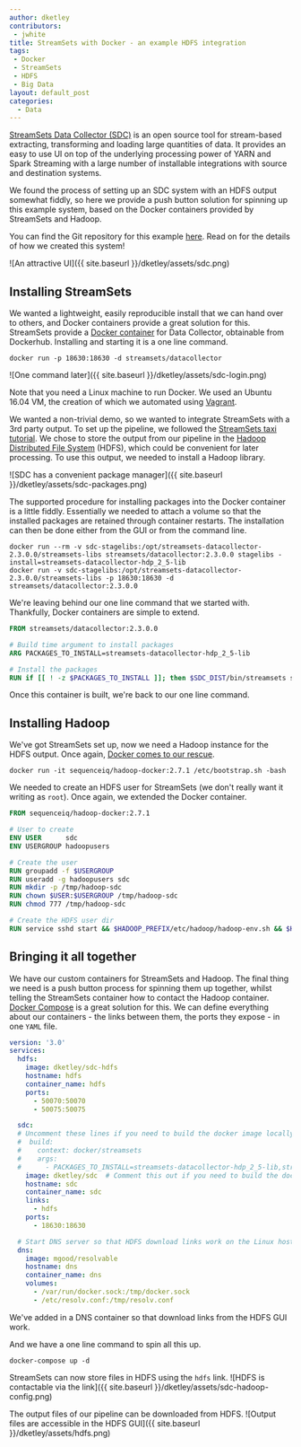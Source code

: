 ```yaml
---
author: dketley
contributors:
 - jwhite
title: StreamSets with Docker - an example HDFS integration
tags:
 - Docker
 - StreamSets
 - HDFS
 - Big Data
layout: default_post
categories:
  - Data
---
```


[StreamSets Data Collector (SDC)](https://streamsets.com/products/sdc/)  is an open source tool for stream-based extracting, transforming and loading large quantities of data. It provides an easy to use UI on top of the underlying processing power of YARN and Spark Streaming with a large number of installable integrations with source and destination systems.

We found the process of setting up an SDC system with an HDFS output somewhat fiddly, so here we provide a push button solution for spinning up this example system, based on the Docker containers provided by StreamSets and Hadoop.

You can find the Git repository for this example [here](https://github.com/dketley/streamsets-hdfs-demo). Read on for the details of how we created this system!

![An attractive UI]({{ site.baseurl }}/dketley/assets/sdc.png)

## Installing StreamSets

We wanted a lightweight, easily reproducible install that we can hand over to others, and Docker containers provide a great solution for this. StreamSets provide a [Docker container](https://github.com/streamsets/datacollector-docker) for Data Collector, obtainable from Dockerhub. Installing and starting it is a one line command.

~~~
docker run -p 18630:18630 -d streamsets/datacollector
~~~

![One command later]({{ site.baseurl }}/dketley/assets/sdc-login.png)

Note that you need a Linux machine to run Docker. We used an Ubuntu 16.04 VM, the creation of which we automated using [Vagrant](https://www.vagrantup.com/).

We wanted a non-trivial demo, so we wanted to integrate StreamSets with a 3rd party output. To set up the pipeline, we followed the [StreamSets taxi tutorial](https://streamsets.com/documentation/datacollector/latest/help/#Tutorial/ExtendedTutorial.html#concept_w4n_gjt_ls). We chose to store the output from our pipeline in the [Hadoop Distributed File System](http://hortonworks.com/apache/hdfs/) (HDFS), which could be convenient for later processing. To use this output, we needed to install a Hadoop library.

![SDC has a convenient package manager]({{ site.baseurl }}/dketley/assets/sdc-packages.png)

The supported procedure for installing packages into the Docker container is a little fiddly. Essentially we needed to attach a volume so that the installed packages are retained through container restarts. The installation can then be done either from the GUI or from the command line.

~~~
docker run --rm -v sdc-stagelibs:/opt/streamsets-datacollector-2.3.0.0/streamsets-libs streamsets/datacollector:2.3.0.0 stagelibs -install=streamsets-datacollector-hdp_2_5-lib
docker run -v sdc-stagelibs:/opt/streamsets-datacollector-2.3.0.0/streamsets-libs -p 18630:18630 -d streamsets/datacollector:2.3.0.0
~~~

We're leaving behind our one line command that we started with. Thankfully, Docker containers are simple to extend.

~~~ Dockerfile
FROM streamsets/datacollector:2.3.0.0

# Build time argument to install packages
ARG PACKAGES_TO_INSTALL=streamsets-datacollector-hdp_2_5-lib

# Install the packages
RUN if [[ ! -z $PACKAGES_TO_INSTALL ]]; then $SDC_DIST/bin/streamsets stagelibs -install=$PACKAGES_TO_INSTALL ; fi
~~~

Once this container is built, we're back to our one line command.

## Installing Hadoop

We've got StreamSets set up, now we need a Hadoop instance for the HDFS output. Once again, [Docker comes to our rescue](https://github.com/sequenceiq/hadoop-docker).

~~~
docker run -it sequenceiq/hadoop-docker:2.7.1 /etc/bootstrap.sh -bash
~~~

We needed to create an HDFS user for StreamSets (we don't really want it writing as `root`). Once again, we extended the Docker container.

~~~ Dockerfile
FROM sequenceiq/hadoop-docker:2.7.1

# User to create
ENV USER      sdc
ENV USERGROUP hadoopusers

# Create the user
RUN groupadd -f $USERGROUP
RUN useradd -g hadoopusers sdc
RUN mkdir -p /tmp/hadoop-sdc
RUN chown $USER:$USERGROUP /tmp/hadoop-sdc
RUN chmod 777 /tmp/hadoop-sdc

# Create the HDFS user dir
RUN service sshd start && $HADOOP_PREFIX/etc/hadoop/hadoop-env.sh && $HADOOP_PREFIX/sbin/start-dfs.sh && $HADOOP_PREFIX/bin/hdfs dfsadmin -safemode wait && $HADOOP_PREFIX/bin/hdfs dfs -mkdir -p /user/$USER && $HADOOP_PREFIX/bin/hdfs dfs -chown -R $USER:$USERGROUP /user/$USER
~~~

## Bringing it all together

We have our custom containers for StreamSets and Hadoop. The final thing we need is a push button process for spinning them up together, whilst telling the StreamSets container how to contact the Hadoop container. [Docker Compose](https://docs.docker.com/compose/) is a great solution for this. We can define everything about our containers - the links between them, the ports they expose - in one `YAML` file.

~~~ yaml
version: '3.0'
services:
  hdfs:
    image: dketley/sdc-hdfs
    hostname: hdfs
    container_name: hdfs
    ports:
      - 50070:50070
      - 50075:50075

  sdc:
  # Uncomment these lines if you need to build the docker image locally
  #  build:
  #    context: docker/streamsets
  #    args:
  #      - PACKAGES_TO_INSTALL=streamsets-datacollector-hdp_2_5-lib,streamsets-datacollector-jython_2_7-lib
    image: dketley/sdc  # Comment this out if you need to build the docker image locally
    hostname: sdc
    container_name: sdc
    links:
      - hdfs
    ports:
      - 18630:18630

  # Start DNS server so that HDFS download links work on the Linux host
  dns:
    image: mgood/resolvable
    hostname: dns
    container_name: dns
    volumes:
      - /var/run/docker.sock:/tmp/docker.sock
      - /etc/resolv.conf:/tmp/resolv.conf
~~~

We've added in a DNS container so that download links from the HDFS GUI work.

And we have a one line command to spin all this up.

~~~
docker-compose up -d
~~~

StreamSets can now store files in HDFS using the `hdfs` link.
![HDFS is contactable via the link]({{ site.baseurl }}/dketley/assets/sdc-hadoop-config.png)

The output files of our pipeline can be downloaded from HDFS.
![Output files are accessible in the HDFS GUI]({{ site.baseurl }}/dketley/assets/hdfs.png)
